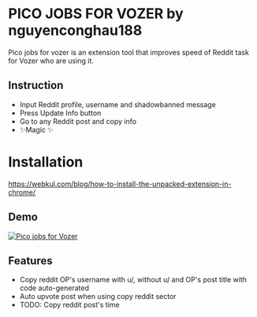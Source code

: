 # PICO JOBS FOR VOZER by nguyenconghau188
Pico jobs for vozer is an extension tool that improves speed of Reddit task for Vozer who are using it.

## Instruction
- Input Reddit profile, username and shadowbanned message
- Press Update Info button
- Go to any Reddit post and copy info
- ✨Magic ✨

# Installation
https://webkul.com/blog/how-to-install-the-unpacked-extension-in-chrome/

## Demo
[![Pico jobs for Vozer](https://yt-embed.herokuapp.com/embed?v=tbDziddpIHM)](https://www.youtube.com/watch?v=tbDziddpIHM "Pico jobs for Vozer")

## Features

- Copy reddit OP's username with u/, without u/ and OP's post title with code auto-generated
- Auto upvote post when using copy reddit sector
- TODO: Copy reddit post's time


